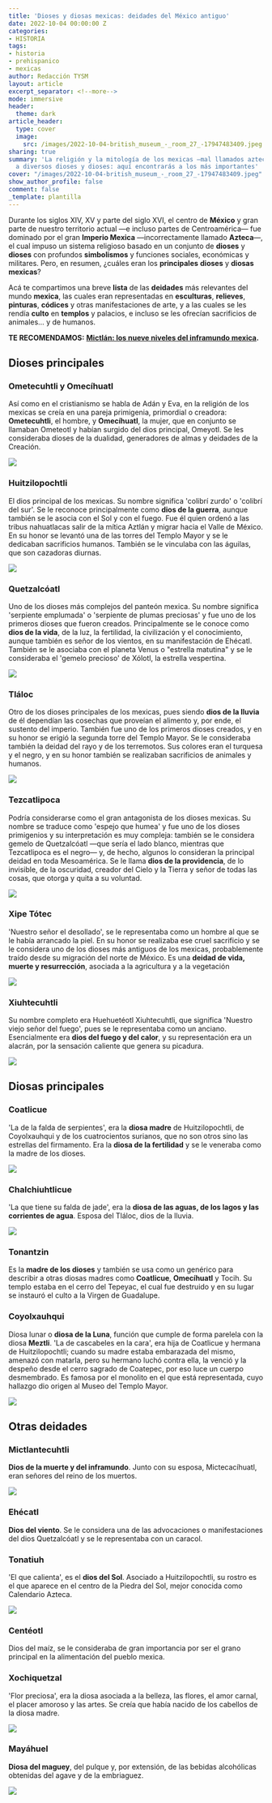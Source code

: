 ```yaml
---
title: 'Dioses y diosas mexicas: deidades del México antiguo'
date: 2022-10-04 00:00:00 Z
categories:
- HISTORIA
tags:
- historia
- prehispanico
- mexicas
author: Redacción TYSM
layout: article
excerpt_separator: <!--more-->
mode: immersive
header:
  theme: dark
article_header:
  type: cover
  image:
    src: /images/2022-10-04-british_museum_-_room_27_-17947483409.jpeg
sharing: true
summary: 'La religión y la mitología de los mexicas —mal llamados aztecas— consideraba
  a diversos dioses y dioses: aquí encontrarás a los más importantes'
cover: "/images/2022-10-04-british_museum_-_room_27_-17947483409.jpeg"
show_author_profile: false
comment: false
_template: plantilla
---
```







Durante los siglos XIV, XV y parte del siglo XVI, el centro de **México** y gran parte de nuestro territorio actual —e incluso partes de Centroamérica— fue dominado por el gran **Imperio Mexica** —incorrectamente llamado **Azteca**—, el cual impuso un sistema religioso basado en un conjunto de **dioses** y **dioses** con profundos **simbolismos** y funciones sociales, económicas y militares. Pero, en resumen, ¿cuáles eran los **principales** **dioses** y **diosas** **mexicas**?

Acá te compartimos una breve **lista** de las **deidades** más relevantes del mundo **mexica**, las cuales eran representadas en **esculturas**, **relieves**, **pinturas**, **códices** y otras manifestaciones de arte, y a las cuales se les rendía **culto** en **templos** y palacios, e incluso se les ofrecían sacrificios de animales… y de humanos.

**TE RECOMENDAMOS:** [**Mictlán: los nueve niveles del inframundo mexica**](https://blog.tonoysumariachi.com/historia/2022/04/21/mictlan-los-nueve-niveles-del-inframundo-mexica.html)**.**

## Dioses principales

### Ometecuhtli y Omecíhuatl

Así como en el cristianismo se habla de Adán y Eva, en la religión de los mexicas se creía en una pareja primigenia, primordial o creadora: **Ometecuhtli**, el hombre, y **Omecíhuatl**, la mujer, que en conjunto se llamaban Ometeotl y habían surgido del dios principal, Omeyotl. Se les consideraba dioses de la dualidad, generadores de almas y deidades de la Creación.

![](https://upload.wikimedia.org/wikipedia/commons/thumb/e/e3/Omecihuatl-Ometecuhtli_borgia.jpg/923px-Omecihuatl-Ometecuhtli_borgia.jpg)

### Huitzilopochtli

El dios principal de los mexicas. Su nombre significa 'colibrí zurdo' o 'colibrí del sur'. Se le reconoce principalmente como **dios de la guerra**, aunque también se le asocia con el Sol y con el fuego. Fue él quien ordenó a las tribus nahuatlacas salir de la mítica Aztlán y migrar hacia el Valle de México. En su honor se levantó una de las torres del Templo Mayor y se le dedicaban sacrificios humanos. También se le vinculaba con las águilas, que son cazadoras diurnas.

![](https://upload.wikimedia.org/wikipedia/commons/3/3e/Huitzilopochtli_V.png)

### Quetzalcóatl

Uno de los dioses más complejos del panteón mexica. Su nombre significa 'serpiente emplumada' o 'serpiente de plumas preciosas' y fue uno de los primeros dioses que fueron creados. Principalmente se le conoce como **dios de la vida**, de la luz, la fertilidad, la civilización y el conocimiento, aunque también es señor de los vientos, en su manifestación de Ehécatl. También se le asociaba con el planeta Venus o "estrella matutina" y se le consideraba el 'gemelo precioso' de Xólotl, la estrella vespertina.

![](https://upload.wikimedia.org/wikipedia/commons/thumb/3/39/Quetzalcoatl.svg/712px-Quetzalcoatl.svg.png)

### Tláloc

Otro de los dioses principales de los mexicas, pues siendo **dios de la lluvia** de él dependían las cosechas que proveían el alimento y, por ende, el sustento del imperio. También fue uno de los primeros dioses creados, y en su honor se erigió la segunda torre del Templo Mayor. Se le consideraba también la deidad del rayo y de los terremotos. Sus colores eran el turquesa y el negro, y en su honor también se realizaban sacrificios de animales y humanos.

![](https://upload.wikimedia.org/wikipedia/commons/thumb/2/2a/Tlaloc_glyph.svg/609px-Tlaloc_glyph.svg.png)

### Tezcatlipoca

Podría considerarse como el gran antagonista de los dioses mexicas. Su nombre se traduce como 'espejo que humea' y fue uno de los dioses primigenios y su interpretación es muy compleja: también se le considera gemelo de Quetzalcóatl —que sería el lado blanco, mientras que Tezcatlipoca es el negro— y, de hecho, algunos lo consideran la principal deidad en toda Mesoamérica. Se le llama **dios de la providencia**, de lo invisible, de la oscuridad, creador del Cielo y la Tierra y señor de todas las cosas, que otorga y quita a su voluntad.

![](https://upload.wikimedia.org/wikipedia/commons/thumb/6/67/Black_Tezcatlipoca.jpg/1024px-Black_Tezcatlipoca.jpg)

### Xipe Tótec

'Nuestro señor el desollado', se le representaba como un hombre al que se le había arrancado la piel. En su honor se realizaba ese cruel sacrificio y se le considera uno de los dioses más antiguos de los mexicas, probablemente traído desde su migración del norte de México. Es una **deidad de vida, muerte y resurrección**, asociada a la agricultura y a la vegetación

![](https://upload.wikimedia.org/wikipedia/commons/f/f1/Xipetotec_Codex_Borgia.jpg)

### Xiuhtecuhtli

Su nombre completo era Huehuetéotl Xiuhtecuhtli, que significa 'Nuestro viejo señor del fuego', pues se le representaba como un anciano. Esencialmente era **dios del fuego y del calor**, y su representación era un alacrán, por la sensación caliente que genera su picadura.

![](https://upload.wikimedia.org/wikipedia/commons/b/be/Xiuhtecuhtli_3.jpg)

## Diosas principales

### Coatlicue

'La de la falda de serpientes', era la **diosa madre** de Huitzilopochtli, de Coyolxauhqui y de los cuatrocientos surianos, que no son otros sino las estrellas del firmamento. Era la **diosa de la fertilidad** y se le veneraba como la madre de los dioses.

![](https://upload.wikimedia.org/wikipedia/commons/thumb/7/71/20041229-Coatlicue_%28Museo_Nacional_de_Antropolog%C3%ADa%29_MQ-3.jpg/494px-20041229-Coatlicue_%28Museo_Nacional_de_Antropolog%C3%ADa%29_MQ-3.jpg)

### Chalchiuhtlicue

'La que tiene su falda de jade', era la **diosa de las aguas, de los lagos y las corrientes de agua**. Esposa del Tláloc, dios de la lluvia.

![](https://upload.wikimedia.org/wikipedia/commons/thumb/2/2e/Chalchiuhtlicue_copy.jpg/640px-Chalchiuhtlicue_copy.jpg)

### Tonantzin

Es la **madre de los dioses** y también se usa como un genérico para describir a otras diosas madres como **Coatlicue**, **Omecíhuatl** y Tocih. Su templo estaba en el cerro del Tepeyac, el cual fue destruido y en su lugar se instauró el culto a la Virgen de Guadalupe.

### Coyolxauhqui

Diosa lunar o **diosa de la Luna**, función que cumple de forma parelela con la diosa **Meztli**. 'La de cascabeles en la cara', era hija de Coatlicue y hermana de Huitzilopochtli; cuando su madre estaba embarazada del mismo, amenazó con matarla, pero su hermano luchó contra ella, la venció y la despeño desde el cerro sagrado de Coatepec, por eso luce un cuerpo desmembrado. Es famosa por el monolito en el que está representada, cuyo hallazgo dio origen al Museo del Templo Mayor.

![](https://upload.wikimedia.org/wikipedia/commons/thumb/d/d3/Coyolx%C4%81uhqui.jpg/760px-Coyolx%C4%81uhqui.jpg)

## Otras deidades

### Mictlantecuhtli

**Dios de la muerte y del inframundo**. Junto con su esposa, Mictecacíhuatl, eran señores del reino de los muertos.

![](https://upload.wikimedia.org/wikipedia/commons/3/32/Mictlanteuctli_-_Codice_Fej%C3%A9rvary_Mayer.png)

### Ehécatl

**Dios del viento**. Se le considera una de las advocaciones o manifestaciones del dios Quetzalcóatl y se le representaba con un caracol.

### Tonatiuh

'El que calienta', es el **dios del Sol**. Asociado a Huitzilopochtli, su rostro es el que aparece en el centro de la Piedra del Sol, mejor conocida como Calendario Azteca.

![](https://upload.wikimedia.org/wikipedia/commons/9/94/Tonatiuh_1.jpg)

### Centéotl

Dios del maíz, se le consideraba de gran importancia por ser el grano principal en la alimentación del pueblo mexica.

### Xochiquetzal

'Flor preciosa', era la diosa asociada a la belleza, las flores, el amor carnal, el placer amoroso y las artes. Se creía que había nacido de los cabellos de la diosa madre.

![](https://upload.wikimedia.org/wikipedia/commons/1/15/Xochiquetzal_V.png)

### Mayáhuel

**Diosa del maguey**, del pulque y, por extensión, de las bebidas alcohólicas obtenidas del agave y de la embriaguez.

![](https://upload.wikimedia.org/wikipedia/commons/2/2e/May%C3%A1huel_1.jpg)
